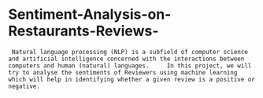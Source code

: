 # Sentiment-Analysis-on-Restaurants-Reviews-
     Natural language processing (NLP) is a subfield of computer science and artificial intelligence concerned with the interactions between computers and human (natural) languages.     In this project, we will try to analyse the sentiments of Reviewers using machine learning which will help in identifying whether a given review is a positive or negative.
